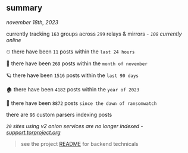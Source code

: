 
## summary
_november 18th, 2023_

currently tracking `163` groups across `299` relays & mirrors - _`108` currently online_

⏲ there have been `11` posts within the `last 24 hours`

🦈 there have been `269` posts within the `month of november`

🪐 there have been `1516` posts within the `last 90 days`

🏚 there have been `4182` posts within the `year of 2023`

🦕 there have been `8872` posts `since the dawn of ransomwatch`

there are `96` custom parsers indexing posts

_`20` sites using v2 onion services are no longer indexed - [support.torproject.org](https://support.torproject.org/onionservices/v2-deprecation/)_

> see the project [README](https://github.com/joshhighet/ransomwatch#ransomwatch--) for backend technicals
